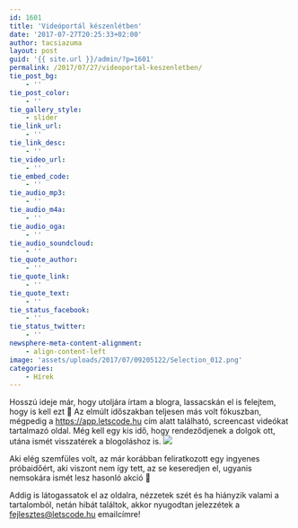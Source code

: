 ```yaml
---
id: 1601
title: 'Videóportál készenlétben'
date: '2017-07-27T20:25:33+02:00'
author: tacsiazuma
layout: post
guid: '{{ site.url }}/admin/?p=1601'
permalink: /2017/07/27/videoportal-keszenletben/
tie_post_bg:
    - ''
tie_post_color:
    - ''
tie_gallery_style:
    - slider
tie_link_url:
    - ''
tie_link_desc:
    - ''
tie_video_url:
    - ''
tie_embed_code:
    - ''
tie_audio_mp3:
    - ''
tie_audio_m4a:
    - ''
tie_audio_oga:
    - ''
tie_audio_soundcloud:
    - ''
tie_quote_author:
    - ''
tie_quote_link:
    - ''
tie_quote_text:
    - ''
tie_status_facebook:
    - ''
tie_status_twitter:
    - ''
newsphere-meta-content-alignment:
    - align-content-left
image: 'assets/uploads/2017/07/09205122/Selection_012.png'
categories:
    - Hírek
---
```


Hosszú ideje már, hogy utoljára írtam a blogra, lassacskán el is felejtem, hogy is kell ezt 🙂 Az elmúlt időszakban teljesen más volt fókuszban, mégpedig a <https://app.letscode.hu> cím alatt található, screencast videókat tartalmazó oldal. Még kell egy kis idő, hogy rendeződjenek a dolgok ott, utána ismét visszatérek a blogoláshoz is. [![](assets/uploads/2017/07/letscode_youtube_cover.png)](assets/uploads/2017/07/letscode_youtube_cover.png)

Aki elég szemfüles volt, az már korábban feliratkozott egy ingyenes próbaidőért, aki viszont nem így tett, az se keseredjen el, ugyanis nemsokára ismét lesz hasonló akció 🙂

Addig is látogassatok el az oldalra, nézzetek szét és ha hiányzik valami a tartalomból, netán hibát találtok, akkor nyugodtan jelezzétek a <fejlesztes@letscode.hu> emailcímre!